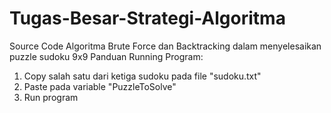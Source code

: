 # Tugas-Besar-Strategi-Algoritma
Source Code Algoritma Brute Force dan Backtracking dalam menyelesaikan puzzle sudoku 9x9
Panduan Running Program:
1. Copy salah satu dari ketiga sudoku pada file "sudoku.txt"
2. Paste pada variable "PuzzleToSolve"
3. Run program
